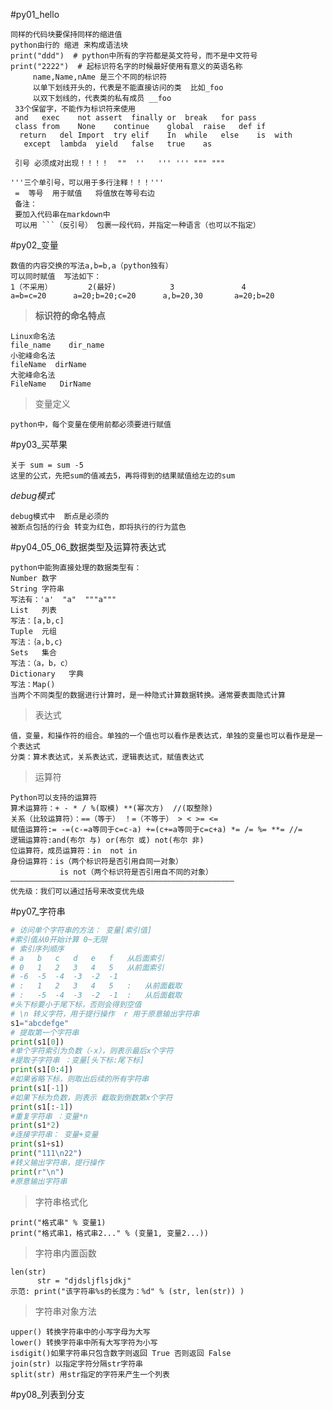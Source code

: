 ﻿#py01_hello

    同样的代码块要保持同样的缩进值
    python由行的 缩进 来构成语法块
    print("ddd")  # python中所有的字符都是英文符号，而不是中文符号
    print("2222")  # 起标识符名字的时候最好使用有意义的英语名称
         name,Name,nAme 是三个不同的标识符
         以单下划线开头的，代表是不能直接访问的类  比如_foo
         以双下划线的，代表类的私有成员 __foo
     33个保留字，不能作为标识符来使用
     and   exec    not assert  finally or  break   for pass
     class from    None    continue    global  raise   def if
      return   del Import  try elif    In  while   else    is  with
       except  lambda  yield   false   true    as
     
     引号 必须成对出现！！！！  ""  ''   ''' ''' """ """
    
    '''三个单引号，可以用于多行注释！！！'''
     =  等号  用于赋值   将值放在等号右边
     备注：
     要加入代码串在markdown中
     可以用 ```（反引号） 包裹一段代码，并指定一种语言（也可以不指定）
#py02_变量

    数值的内容交换的写法a,b=b,a（python独有）
    可以同时赋值  写法如下：
    1（不采用）        2(最好)            3               4
    a=b=c=20      a=20;b=20;c=20      a,b=20,30       a=20;b=20
>**标识符的命名特点**

    Linux命名法
    file_name    dir_name
    小驼峰命名法
    fileName  dirName   
    大驼峰命名法
    FileName   DirName
   
>变量定义
    
    python中，每个变量在使用前都必须要进行赋值
    
   
#py03_买苹果
    
    关于 sum = sum -5
    这里的公式，先把sum的值减去5，再将得到的结果赋值给左边的sum
*debug模式*
    
    debug模式中  断点是必须的
    被断点包括的行会 转变为红色，即将执行的行为蓝色
    
#py04_05_06_数据类型及运算符表达式

    python中能狗直接处理的数据类型有：
    Number 数字
    String 字符串
    写法有：'a'  "a"  """a"""
    List   列表
    写法：[a,b,c]
    Tuple  元组
    写法：｛a,b,c｝
    Sets   集合
    写法：（a，b，c）
    Dictionary   字典
    写法：Map()
    当两个不同类型的数据进行计算时，是一种隐式计算数据转换。通常要表面隐式计算
    
>表达式
    
    值，变量，和操作符的组合。单独的一个值也可以看作是表达式，单独的变量也可以看作是是一个表达式
    分类：算术表达式，关系表达式，逻辑表达式，赋值表达式
>运算符
>
    Python可以支持的运算符
    算术运算符：+ - * / %(取模) **(幂次方)  //(取整除)
    关系（比较运算符）：==（等于） ！=（不等于） > < >= <=
    赋值运算符:= -=(c-=a等同于c=c-a) +=(c+=a等同于c=c+a) *= /= %= **= //=
    逻辑运算符:and(布尔 与) or(布尔 或) not(布尔 非)
    位运算符，成员运算符：in  not in
    身份运算符：is（两个标识符是否引用自同一对象）
               is not（两个标识符是否引用自不同的对象）
    ——————————————————————————————————————————————————
    优先级：我们可以通过括号来改变优先级
    
    
#py07_字符串
```python
# 访问单个字符串的方法： 变量[索引值]
#索引值从0开始计算 0~无限 
# 索引序列顺序
# a   b   c   d   e   f   从后面索引
# 0   1   2   3   4   5   从前面索引
# -6  -5  -4  -3  -2  -1
# :   1   2   3   4   5   :   从前面截取
# :   -5  -4  -3  -2  -1  :   从后面截取
#头下标要小于尾下标，否则会得到空值 
# \n 转义字符，用于提行操作  r 用于原意输出字符串
s1="abcdefge"
# 提取第一个字符串
print(s1[0])
#单个字符索引为负数（-x），则表示最后x个字符
#提取子字符串 ：变量[头下标:尾下标]
print(s1[0:4])
#如果省略下标，则取出后续的所有字符串 
print(s1[-1])
#如果下标为负数，则表示 截取到倒数第x个字符
print(s1[:-1])
#重复字符串 ：变量*n
print(s1*2)
#连接字符串： 变量+变量
print(s1+s1)
print("111\n22")
#转义输出字符串，提行操作
print(r"\n")
#原意输出字符串
```
>字符串格式化
>
    print("格式串" % 变量1)
    print("格式串1，格式串2..." % (变量1, 变量2...))

    
>字符串内置函数
>
    len(str)
          str = "djdsljflsjdkj"
    示范: print("该字符串%s的长度为：%d" % (str, len(str)) )
    
>字符串对象方法
>
    upper() 转换字符串中的小写字母为大写
    lower() 转换字符串中所有大写字符为小写
    isdigit()如果字符串只包含数字则返回 True 否则返回 False
    join(str) 以指定字符分隔str字符串
    split(str) 用str指定的字符来产生一个列表
    
    
#py08_列表到分支
>
